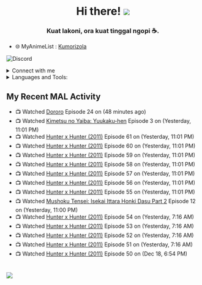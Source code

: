 <h1 align="center">Hi there! <img src="https://media.giphy.com/media/hvRJCLFzcasrR4ia7z/giphy.gif" width="25px"> </h1>
<h3 align="center">Kuat lakoni, ora kuat tinggal ngopi ☕.</h3>

- 🌐 MyAnimeList : [Kumorizola](https://myanimelist.net/animelist/Kumorizola)

![Discord](https://discord.c99.nl/widget/theme-3/761213268009943051.png)
<details>
      <summary>Connect with me</summary>
    <p align="left">
        <a href="https://www.facebook.com/kumori.hartley.1" target="blank"><img align="center"
                src="https://raw.githubusercontent.com/rahuldkjain/github-profile-readme-generator/master/src/images/icons/Social/facebook.svg"
                alt="kumori hartley" height="30" width="40" /></a>
        <a href="https://www.instagram.com/kumorizola/" target="blank"><img align="center"
                src="https://raw.githubusercontent.com/rahuldkjain/github-profile-readme-generator/master/src/images/icons/Social/instagram.svg"
                alt="kumorizola" height="30" width="40" /></a>
        <a href="https://discord.com" target="blank"><img align="center"
                src="https://raw.githubusercontent.com/rahuldkjain/github-profile-readme-generator/master/src/images/icons/Social/discord.svg"
                alt="Kumori#5882" height="30" width="40" /></a>
    </p>
</details>

<details>
    <summary align="left">Languages and Tools:</summary>
<p align="left">
      <a href="https://www.w3schools.com/css/" target="_blank">
        <img src="https://raw.githubusercontent.com/devicons/devicon/master/icons/css3/css3-original-wordmark.svg"
            alt="css3" width="40" height="40" /> </a> <a href="https://www.w3.org/html/" target="_blank"> <img
            src="https://raw.githubusercontent.com/devicons/devicon/master/icons/html5/html5-original-wordmark.svg"
            alt="html5" width="40" height="40" /> </a> <a href="https://www.java.com" target="_blank"> <img
            src="https://raw.githubusercontent.com/devicons/devicon/master/icons/java/java-original.svg" alt="java"
            width="40" height="40" /> </a> <a href="https://developer.mozilla.org/en-US/docs/Web/JavaScript"
            target="_blank"> <img
            src="https://raw.githubusercontent.com/devicons/devicon/master/icons/javascript/javascript-original.svg"
            alt="javascript" width="40" height="40" /> </a> <a href="https://nodejs.org" target="_blank"> <img
            src="https://raw.githubusercontent.com/devicons/devicon/master/icons/nodejs/nodejs-original-wordmark.svg"
            alt="nodejs" width="40" height="40" /> </a> <a href="https://www.python.org" target="_blank"> <img
            src="https://raw.githubusercontent.com/devicons/devicon/master/icons/python/python-original.svg"
            alt="python" width="40" height="40" /> </a> <a href="https://www.typescriptlang.org/" target="_blank"> <img
            src="https://raw.githubusercontent.com/devicons/devicon/master/icons/typescript/typescript-original.svg" 
            alt="typescript" width="40" height="40" /> </a> <a href="https://www.photoshop.com/en" target="_blank"> <img
            src="https://upload.wikimedia.org/wikipedia/commons/a/af/Adobe_Photoshop_CC_icon.svg" alt="photoshop" width="40" height="40"/> </a>
            <a href="https://www.adobe.com/products/premiere.html" target="_blank"> <img
            src="https://upload.wikimedia.org/wikipedia/commons/4/40/Adobe_Premiere_Pro_CC_icon.svg" alt="Premiere pro" width="40" height="40"/> </a>
            <a href="https://www.adobe.com/in/products/illustrator.html" target="_blank"> <img 
            src="https://upload.wikimedia.org/wikipedia/commons/f/fb/Adobe_Illustrator_CC_icon.svg" alt="illustrator" width="40" height="40"/> </a>
      
 </details>
 
 <h2> My Recent MAL Activity</h2>
<!-- MAL_ACTIVITY:start -->

- 📺 Watched [Dororo](https://MyAnimeList.net/anime.php?id=37520) Episode 24 on (48 minutes ago)
- 📺 Watched [Kimetsu no Yaiba: Yuukaku-hen](https://MyAnimeList.net/anime.php?id=47778) Episode 3 on (Yesterday, 11:01 PM)
- 📺 Watched [Hunter x Hunter (2011)](https://MyAnimeList.net/anime.php?id=11061) Episode 61 on (Yesterday, 11:01 PM)
- 📺 Watched [Hunter x Hunter (2011)](https://MyAnimeList.net/anime.php?id=11061) Episode 60 on (Yesterday, 11:01 PM)
- 📺 Watched [Hunter x Hunter (2011)](https://MyAnimeList.net/anime.php?id=11061) Episode 59 on (Yesterday, 11:01 PM)
- 📺 Watched [Hunter x Hunter (2011)](https://MyAnimeList.net/anime.php?id=11061) Episode 58 on (Yesterday, 11:01 PM)
- 📺 Watched [Hunter x Hunter (2011)](https://MyAnimeList.net/anime.php?id=11061) Episode 57 on (Yesterday, 11:01 PM)
- 📺 Watched [Hunter x Hunter (2011)](https://MyAnimeList.net/anime.php?id=11061) Episode 56 on (Yesterday, 11:01 PM)
- 📺 Watched [Hunter x Hunter (2011)](https://MyAnimeList.net/anime.php?id=11061) Episode 55 on (Yesterday, 11:01 PM)
- 📺 Watched [Mushoku Tensei: Isekai Ittara Honki Dasu Part 2](https://MyAnimeList.net/anime.php?id=45576) Episode 12 on (Yesterday, 11:00 PM)
- 📺 Watched [Hunter x Hunter (2011)](https://MyAnimeList.net/anime.php?id=11061) Episode 54 on (Yesterday, 7:16 AM)
- 📺 Watched [Hunter x Hunter (2011)](https://MyAnimeList.net/anime.php?id=11061) Episode 53 on (Yesterday, 7:16 AM)
- 📺 Watched [Hunter x Hunter (2011)](https://MyAnimeList.net/anime.php?id=11061) Episode 52 on (Yesterday, 7:16 AM)
- 📺 Watched [Hunter x Hunter (2011)](https://MyAnimeList.net/anime.php?id=11061) Episode 51 on (Yesterday, 7:16 AM)
- 📺 Watched [Hunter x Hunter (2011)](https://MyAnimeList.net/anime.php?id=11061) Episode 50 on (Dec 18, 6:54 PM)

<!-- MAL_ACTIVITY:end -->

  
<h2 align="left"> <img src="https://media.discordapp.net/attachments/918405470073520168/919220018355523584/ezgif.com-gif-maker_1.gif">
